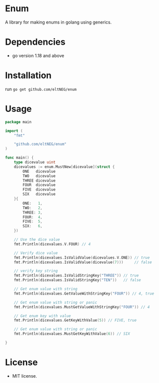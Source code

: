# Enum
A library for making enums in golang using generics.

# Dependencies
- go version 1.18 and above

# Installation
run `go get github.com/eltNEG/enum`

# Usage

```go
package main

import (
	"fmt"

	"github.com/eltNEG/enum"
)

func main() {
	type dicevalue uint
	dicevalues := enum.MustNew[dicevalue](struct {
		ONE   dicevalue
		TWO   dicevalue
		THREE dicevalue
		FOUR  dicevalue
		FIVE  dicevalue
		SIX   dicevalue
	}{
		ONE:   1,
		TWO:   2,
		THREE: 3,
		FOUR:  4,
		FIVE:  5,
		SIX:   6,
	})

	// Use the dice value
	fmt.Println(dicevalues.V.FOUR) // 4

	// Verify dice value
	fmt.Println(dicevalues.IsValidValue(dicevalues.V.ONE)) // true
	fmt.Println(dicevalues.IsValidValue(dicevalue(7)))     // false

	// verify key string
	fmt.Println(dicevalues.IsValidStringKey("THREE")) // true
	fmt.Println(dicevalues.IsValidStringKey("TEN"))   // false

	// Get enum value with string
	fmt.Println(dicevalues.GetValueWithStringKey("FOUR")) // 4, true

	// Get enum value with string or panic
	fmt.Println(dicevalues.MustGetValueWithStringKey("FOUR")) // 4

	// Get enum key with value
	fmt.Println(dicevalues.GetKeyWithValue(5)) // FIVE, true

	// Get enum value with string or panic
	fmt.Println(dicevalues.MustGetKeyWithValue(6)) // SIX

}
```

# License
- MIT license.
